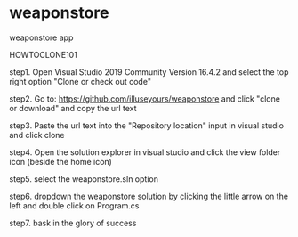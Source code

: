 # weaponstore
weaponstore app

HOWTOCLONE101

step1. Open Visual Studio 2019 Community Version 16.4.2 and select the top right option "Clone or check out code"

step2. Go to: https://github.com/illuseyours/weaponstore and click "clone or download" and copy the url text

step3. Paste the url text into the "Repository location" input in visual studio and click clone

step4. Open the solution explorer in visual studio and click the view folder icon (beside the home icon)

step5. select the weaponstore.sln option

step6. dropdown the weaponstore solution by clicking the little arrow on the left and double click on Program.cs

step7. bask in the glory of success
